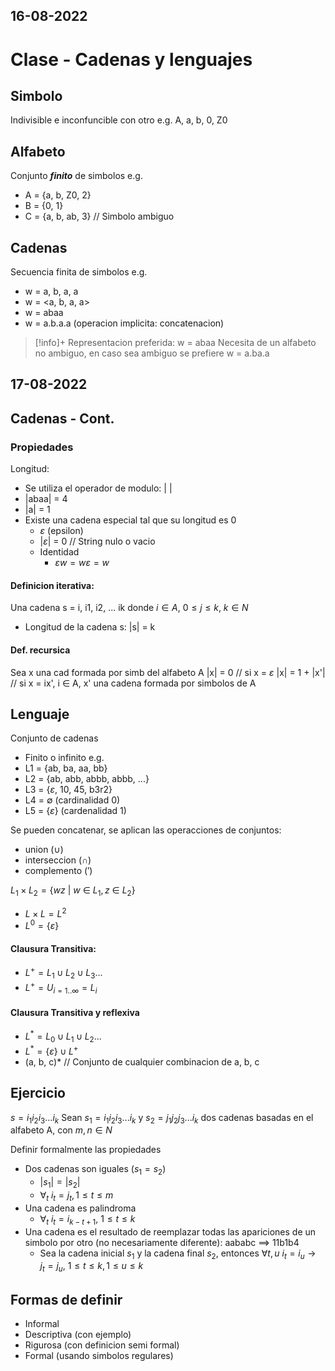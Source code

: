 16-08-2022
---

# Clase - Cadenas y lenguajes
## Simbolo
Indivisible e inconfuncible con otro
e.g. A, a, b, 0, Z0

## Alfabeto
Conjunto ***finito*** de simbolos
e.g.
- A = {a, b, Z0, 2}
- B = {0, 1}
- C = {a, b, ab, 3} // Simbolo ambiguo

## Cadenas
Secuencia finita de simbolos
e.g.
- w = a, b, a, a
- w = <a, b, a, a>
- w = abaa
- w = a.b.a.a (operacion implicita: concatenacion)

> [!info]+ Representacion preferida: w = abaa
> Necesita de un alfabeto no ambiguo, en caso sea ambiguo se prefiere w = a.ba.a

17-08-2022
---
## Cadenas - Cont.
### Propiedades
Longitud:
- Se utiliza el operador de modulo: | |
- |abaa| = 4
- |a| = 1
- Existe una cadena especial tal que su longitud es 0
	- $\varepsilon$ (epsilon)
	- |$\varepsilon$| = 0 // String nulo o vacio
	- Identidad
		- $\varepsilon w = w \varepsilon = w$

#### Definicion iterativa:
Una cadena s = i, i1, i2, ... ik donde $i \in A$, $0 \leq j \leq k$, $k \in N$
- Longitud de la cadena s: |s| = k

#### Def. recursica
Sea x una cad formada por simb del alfabeto A
|x| = 0 // si x = $\varepsilon$
|x| = 1 + |x'| // si x = ix', i $\in$ A, x' una cadena formada por simbolos de A

## Lenguaje
Conjunto de cadenas
- Finito o infinito
e.g.
- L1 = {ab, ba, aa, bb}
- L2 = {ab, abb, abbb, abbb, ...}
- L3 = {$\varepsilon$, 10, 45, b3r2}
- L4 = $\emptyset$ (cardinalidad 0)
- L5 = {$\varepsilon$} (cardenalidad 1)

Se pueden concatenar, se aplican las operacciones de conjuntos:
- union ($\cup$)
- interseccion ($\cap$)
- complemento ($\prime$)

$L_1 \times L_2 = \{wz\ | \ w\ \in\ L_1, z\ \in\ L_2\}$

- $L \times L = L^2$
- $L^0=\{ \varepsilon \}$

#### Clausura Transitiva:
- $L^+ = L_1 \cup L_2 \cup L_3 ...$
- $L^+ = U_{i=1..\infty} = L_i$

#### Clausura Transitiva y reflexiva
- $L^* = L_0 \cup L_1 \cup L_2 ...$
- $L^* = \{\varepsilon\} \cup L^+$
- (a, b, c)* // Conjunto de cualquier combinacion de a, b, c

## Ejercicio
$s = i_1 i_2 i_3 ... i_k$
Sean $s_1 = i_1 i_2 i_3 ... i_k$ y $s_2 = j_1 j_2 j_3 ... i_k$ dos cadenas basadas en el alfabeto A, con $m, n \in N$

Definir formalmente las propiedades
- Dos cadenas son iguales ($s_1=s_2$)
	- $|s_1| = |s_2|$
	- $\forall_t \ i_t=j_t, 1 \leq t \leq m$
- Una cadena es palindroma
	- $\forall_t \ i_t=i_{k - t + 1} ,\ 1 \leq t \leq k$
- Una cadena es el resultado de reemplazar todas las apariciones de un simbolo por otro (no necesariamente diferente): aababc ==> 11b1b4
	- Sea la cadena inicial $s_1$ y la cadena final $s_2$, entonces $\forall t, u \ i_t=i_u \rightarrow j_t=j_u,\ 1 \leq t \leq k, 1 \leq u \leq k$

## Formas de definir
- Informal
- Descriptiva (con ejemplo)
- Rigurosa (con definicion semi formal)
- Formal (usando simbolos regulares)